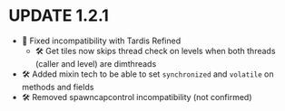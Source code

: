 # UPDATE 1.2.1
- 🐛 Fixed incompatibility with Tardis Refined
  - 🛠️ Get tiles now skips thread check on levels when both threads (caller and level) are dimthreads   
- 🛠️ Added mixin tech to be able to set `synchronized` and `volatile` on methods and fields
- 🛠️ Removed spawncapcontrol incompatibility (not confirmed)